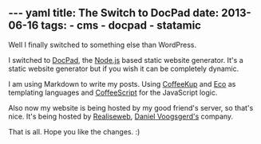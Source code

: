 --- yaml
title: The Switch to DocPad
date: 2013-06-16
tags:
    - cms
    - docpad
    - statamic
---
Well I finally switched to something else than WordPress.

I switched to [DocPad][1], the [Node.js][2] based static website generator. It's a static website generator but if you wish it can be completely dynamic.

I am using Markdown to write my posts. Using [CoffeeKup][3] and [Eco][4] as templating languages and [CoffeeScript][5] for the JavaScript logic.

Also now my website is being hosted by my good friend's server, so that's nice. It's being hosted by [Realiseweb](http://realiseweb.nl), [Daniel Voogsgerd's](https://github.com/DanielVoogsgerd) company.

That is all. Hope you like the changes. :)

[1]: http://docpad.org
[2]: http://nodejs.org/
[3]: http://coffeekup.org/
[4]: https://github.com/sstephenson/eco
[5]: http://coffeescript.org/
